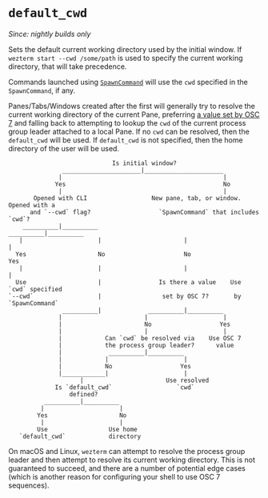 # `default_cwd`

*Since: nightly builds only*

Sets the default current working directory used by the initial window. If
`wezterm start --cwd /some/path` is used to specify the current working
directory, that will take precedence.

Commands launched using [`SpawnCommand`](../SpawnCommand.md) will use the
`cwd` specified in the `SpawnCommand`, if any.

Panes/Tabs/Windows created after the first will generally try to resolve the
current working directory of the current Pane, preferring
[a value set by OSC 7](../../../shell-integration.md) and falling back to
attempting to lookup the `cwd` of the current process group leader attached to a
local Pane. If no `cwd` can be resolved, then the `default_cwd` will be used.
If `default_cwd` is not specified, then the home directory of the user will be
used.

```text
                             Is initial window?
               ______________________|______________________
              |                                             |
             Yes                                            No
              |                                             |
       Opened with CLI                  New pane, tab, or window. Opened with a
      and `--cwd` flag?                   `SpawnCommand` that includes `cwd`?
    __________|__________                         __________|__________
   |                     |                       |                     |
  Yes                    No                      No                   Yes
   |                     |                       |                     |
  Use                    |                Is there a value    Use `cwd` specified
`--cwd`                  |                 set by OSC 7?       by `SpawnCommand`
               __________|             __________|__________
              |                       |                     |
              |                       No                   Yes
              |                       |                     |
              |            Can `cwd` be resolved via    Use OSC 7
              |            the process group leader?      value
              |             __________|__________
              |            |                     |
              |            No                   Yes
              |____________|                     |
                    |                       Use resolved
             Is `default_cwd`                  `cwd`
                 defined?
          __________|__________
         |                     |
        Yes                    No
         |                     |
        Use                 Use home
   `default_cwd`            directory
```

On macOS and Linux, `wezterm` can attempt to resolve the process group leader
and then attempt to resolve its current working directory. This is not
guaranteed to succeed, and there are a number of potential edge cases (which is
another reason for configuring your shell to use OSC 7 sequences).
